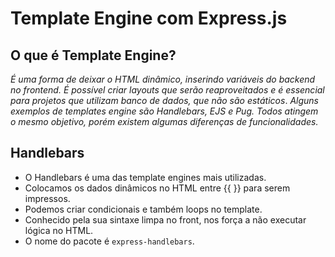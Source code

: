 # Template Engine com Express.js

## O que é Template Engine?

_É uma forma de deixar o HTML dinâmico, inserindo variáveis do backend no frontend. É possível criar layouts que serão reaproveitados e é essencial para projetos que utilizam banco de dados, que não são estáticos_.
_Alguns exemplos de templates engine são Handlebars, EJS e Pug. Todos atingem o mesmo objetivo, porém existem algumas diferenças de funcionalidades._

## Handlebars

- O Handlebars é uma das template engines mais utilizadas.
- Colocamos os dados dinâmicos no HTML entre {{ }} para serem impressos.
- Podemos criar condicionais e também loops no template.
- Conhecido pela sua sintaxe limpa no front, nos força a não executar lógica no HTML.
- O nome do pacote é `express-handlebars`.